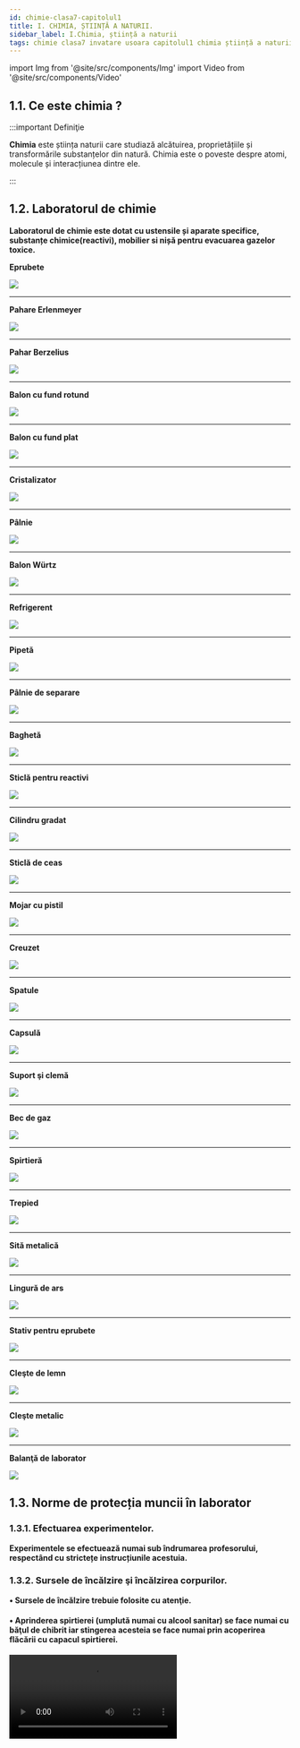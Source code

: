 ```yaml
---
id: chimie-clasa7-capitolul1
title: I. CHIMIA, ȘTIINȚĂ A NATURII.
sidebar_label: I.Chimia, știință a naturii
tags: chimie clasa7 invatare usoara capitolul1 chimia știință a naturii
---
```



import Img from '@site/src/components/Img'
import Video from '@site/src/components/Video'


## 1.1. Ce este chimia ?

:::important Definiţie

**Chimia** este știința naturii care studiază alcătuirea, proprietățiile și transformările substanțelor din natură. Chimia 
este o poveste despre atomi, molecule și interacțiunea dintre ele.

:::



## 1.2. Laboratorul de chimie

**Laboratorul de chimie este dotat cu ustensile și aparate specifice, substanțe chimice(reactivi), mobilier si nișă pentru evacuarea gazelor toxice.**

**Eprubete**

<Img className="img-responsive4" src="chimie/clasa7/capitolul1/1_1_Eprubete_test-glass-157103_1280.jpg" />

****

**Pahare Erlenmeyer**

<Img className="img-responsive4" src="chimie/clasa7/capitolul1/1_2_PaharErlenmeyerGL-S.jpg" />

****
**Pahar Berzelius**

<Img className="img-responsive4" className="img-responsive4" src="chimie/clasa7/capitolul1/1_3_PaharBerzelius_gl-r400.jpg" />

****
**Balon cu fund rotund**

<Img className="img-responsive4" src="chimie/clasa7/capitolul1/1_4_BalonCuFundRotund_gw-100_vers1.jpg" />

****
**Balon cu fund plat**

<Img className="img-responsive4" src="chimie/clasa7/capitolul1/1_4bis_BalonCuFundPlat_gw-100_vers2.jpg" />

****
**Cristalizator**

<Img className="img-responsive4" className="img-responsive4" src="chimie/clasa7/capitolul1/1_5_cristalizator-.jpg" />

****
**Pâlnie**

<Img className="img-responsive4" src="chimie/clasa7/capitolul1/1_6_Palnie_GL-H100.jpg" />



****
**Balon Würtz**

<Img className="img-responsive4" src="chimie/clasa7/capitolul1/1_8_Balon-Wurtz--www.tplaboratorioquimico.jpg" />


****
**Refrigerent**

<Img className="img-responsive4" src="chimie/clasa7/capitolul1/1_9_refrigerent-liebig-1213.jpg" />


****
**Pipetă**

<Img className="img-responsive4" src="chimie/clasa7/capitolul1/1_10_Pipeta_a41224670abd05aeb70e036284f0d29acf92d078_original.jpg" />


****
**Pâlnie de separare**

<Img className="img-responsive4" src="chimie/clasa7/capitolul1/1_11_PalnieDeSeparare_1543.jpg" />


****
**Baghetă**

<Img className="img-responsive4" src="chimie/clasa7/capitolul1/1_12_Bagheta-sticla--www.materialedidactice.jpg" />


****
**Sticlă pentru reactivi**

<Img className="img-responsive4" src="chimie/clasa7/capitolul1/1_14_SticlaPentruReactivi_gl-f250.jpg" />


****
**Cilindru gradat**

<Img className="img-responsive4" src="chimie/clasa7/capitolul1/1_15_CilindruGradat_gl-t25_3_vers3.jpg" />


****
**Sticlă de ceas**

<Img className="img-responsive4" src="chimie/clasa7/capitolul1/1_16_SticlaCeas_MW-X_vers1.jpg" />


****
**Mojar cu pistil**

<Img className="img-responsive4" src="chimie/clasa7/capitolul1/1_17_mojar-cu-pistil-din-portelan_vers2.jpg" />


****
**Creuzet**

<Img className="img-responsive4" src="chimie/clasa7/capitolul1/1_18_creuzete-portelan.jpg" />


****
**Spatule**

<Img className="img-responsive4" src="chimie/clasa7/capitolul1/1_19_Spatule--commons.wikimedia.jpg" />


****
**Capsulă**

<Img className="img-responsive4" src="chimie/clasa7/capitolul1/1_20_capsula-de-evaporare-sticla-simax-15-ml_8333485.jpg" />


****
**Suport şi clemă**

<Img className="img-responsive4" src="chimie/clasa7/capitolul1/1_21_SuportSiClema_chimie-ustensile24.jpg" />



****
**Bec de gaz**

<Img className="img-responsive4" src="chimie/clasa7/capitolul1/1_22_BecDeGaz_97-5301_3.jpg" />


****
**Spirtieră**

<Img className="img-responsive4" src="chimie/clasa7/capitolul1/1_23_spirtiera-din-sticla_vers2_OK.jpg" />


****
**Trepied**

<Img className="img-responsive4" src="chimie/clasa7/capitolul1/1_24_TREPIED_suport-circular-din-otel-inoxidabil.jpg" />


****
**Sită metalică**

<Img className="img-responsive4" src="chimie/clasa7/capitolul1/1_25_sita-metalica-cu-insertie-ceramica.jpg" />


****
**Lingură de ars**

<Img className="img-responsive4" src="chimie/clasa7/capitolul1/1_26_LiguraDeArs_MW-30.jpg" />



****
**Stativ pentru eprubete**

<Img className="img-responsive4" src="chimie/clasa7/capitolul1/1_27_StativEprubeteMetalic_97-4606_0.jpg" />


****
**Cleşte de lemn**

<Img className="img-responsive4" src="chimie/clasa7/capitolul1/1_28_cleste-lemn.jpg" />


****
**Cleşte metalic**

<Img className="img-responsive4" src="chimie/clasa7/capitolul1/1_29_cleste-laborator_vers2.jpg" />

****
**Balanţă de laborator**

<Img className="img-responsive4" src="chimie/clasa7/capitolul1/1_30_BalantaDeLaborator_70701_2.jpg" />








## 1.3. Norme de protecția muncii în laborator



### 1.3.1. Efectuarea experimentelor.

**Experimentele se efectuează numai sub îndrumarea profesorului, respectând cu strictețe instrucțiunile acestuia.**

### 1.3.2. Sursele de încălzire şi încălzirea corpurilor.


**•	Sursele de încălzire trebuie folosite cu atenţie.** 

#### •  Aprinderea spirtierei (umplută numai cu alcool sanitar) se face numai cu băţul de chibrit iar stingerea acesteia se face numai prin acoperirea flăcării cu capacul spirtierei.

<Video src="https://www.youtube.com/embed/LRsslmsBwWE" />

#### •	Un corp se încălzeşte, ţinându-l cu cleştele metalic, în partea superioară a flăcării, unde este cea mai ridicată temperatură. 

<Video src="https://www.youtube.com/embed/EqLqqJ1pLOI" />


#### •	La încălzirea lichidelor în vase de sticlă, vasul se pune pe o sită metalică cu azbest.

<Video src="https://www.youtube.com/embed/1LIKxfudu-s" />
 

#### •	Substanţele inflamabile(naftalina, acetona, alcoolul etc) se încălzesc numai pe baie de apă.


<Video src="https://www.youtube.com/embed/7JBibSntLyQ" />


#### •	La încălzirea eprubetei se foloseşte cleştele de lemn; gura eprubetei nu trebuie să fie îndreptată spre vreo persoană. Pentru a nu se sparge, eprubeta se roteşte în flacără.


<Video src="https://www.youtube.com/embed/44SKM_e7dqo" />


#### •	Pericol de incendiu prezintă şi supraîncălzirea firelor electrice (constatat prin mirosul de cauciuc încălzit), caz în care se întrerupe imediat curentul.

#### •	Pentru a asigura protecţia contra incendiilor e necesar ca în laborator să se găsească următoarele: apă, stingătoare, nisip, pături, azbest, faianţă.

#### •  Flacăra oricărui lichid (inflamabil, ulei aprins etc) sau incendiul electric, nu se stinge cu apă, ci se acoperă cu un izolant pentru a evita contactul cu aerul. Dacă hainele unei persoane au luat foc, acesta se înveleşte imediat într-o pătură.

#### • De exemplu, când prăjiți cartofi și ați pus prea mulți cartofi sau prea mult ulei în tigaie, uleiul iese din tigaie și se aprinde. Cum trebuie să procedați: întâi stingeți aragazul și acoperiți tigaia cu un capac. Dacă nu aveți capac, acoperiți cu un prosop sau o pătură uscată. Este Interzis să aruncaţi apă peste uleiul încins întrucât uleiul aprins ar sări din tigaie şi v-ar produce arsuri grave.    

#### •	Manipularea solvenţilor inflamabili (sodiul şi potasiul metalic ţinute sub petrol, disulfura de carbon, alcool, eter, benzen, cloroform, acetonă etc.) se face sub nişă şi cu stingerea surselor de încălzire.

#### • Încălzirea solvenţilor inflamabili nu se face la flacără directă ci, numai pe baie de apă sau nisip. Orice început de incendiu se stinge cu nisip, cu o pătură sau cu extinctorul.



### 1.3.3. Manipularea substanţelor chimice. 

#### • Manipularea substanţelor chimice începe cu o primă condiţie, şi anume cunoaşterea proprietăţilor principale ale substanţei respective, din punct de vedere al securităţii muncii: toxic, exploziv, inflamabil, caustic, iritantă, oxidantă (indicate cu ajutorul unor etichete).

#### •	Se folosesc cantități mici de substanță.

#### •	Agitarea unui lichid se face cu bagheta prin mișcări circulare fără a se atinge pereții.

<Video src="https://www.youtube.com/embed/mjtQgRYAMwo" />


#### •	Nu e permis să se guste substanţe chimice, să se amestece substanţe la întâmplare şi să se atingă cu mâna.

<Video src="https://www.youtube.com/embed/oFXULaetZ-c" />

#### •	În timpul experimentelor nu se vor purta haine cu mâneci largi și părul va fi strâns la spate.

#### •	Când efectuăm un experiment, capul se ține puțin pe spate astfel încât fața să fie mai departe de montajul experimental.

#### •	Pentru a avea o soluţie de acid sulfuric, se toarnă acidul peste apă, picătură cu picătură, amestecând mereu.

#### •	Substanţele inflamabile se păstrează în sticle bine închise, la rece şi la întuneric, departe de sursele de încălzire.

#### •	Mirosirea unei substanţe se face în mod indirect, aducând cu mâna vaporii spre nas.

<Video src="https://www.youtube.com/embed/4DPrG6j3EEs" />

#### •	Pentru protejarea ochilor în cazul transvazării lichidelor caustice (acizi sau baze concentrate), când se efectuează experienţe cu sodiu şi potasiu metalic, la prelucrarea sticlei, la sfărâmarea substanţelor solide(alcalii), la efectuarea unor experienţe explozive este necesară purtarea ochelarilor de protecţie.

#### •	Păstrarea ordinei şi curăţeniei pe mesele de laborator.

#### •	Utilizarea veselei şi aparaturii în starea perfectă și curate. 

#### •	Când se lucrează cu obiecte ascuţite, acestea nu se indreaptă spre noi sau alte persoane.

<Video src="https://www.youtube.com/embed/kqz3cPJgETs" />


#### •	Pentru realizarea circuitelor electrice, elevii vor folosi baterii electrice. Nu au voie sa foloseasca prizele.

#### •	După terminarea experimentelor se lasă ordine și se spală pe mâini.

#### •	Este total interzisă joaca în laborator sau ridicarea din bancă.

#### •	În timpul orelor experimentale este interzisă consumarea de băuturi sau alimente.

#### •	Reactivii corosivi (hidroxizi alcalini, acizii concentraţi, sol. conc. de amoniac, perhidrol 30%, bromul etc.) se vor transvaza în eprubetă cu ajutorul pipetei.

#### •	Se va lucra cu deosebită grijă cu substanţele toxice.

#### •	Rămăşiţele de substanţe periculoase (metale alcaline, fosfor, acizi şi baze concentrate, lichidele inflamabile) nu se vor arunca la canal, deoarece pot provoca explozii şi coroziuni şi se vor neutraliza.

#### •	Manipularea substanţelor explozive (nitroderivaţi, cloraţi, percloraţi, peroxizi, acidul percloric etc.) trebuie făcută cu multă grijă, fără lovire şi fără a se încălzi până la descompunere.



### 1.3.4. Simboluri internaționale de avertizare. 

#### 1.3.4.1. SUBSTANȚĂ INFLAMABILĂ

#### Simbol: 

<Img className="img-responsive4" src="chimie/clasa7/capitolul1/1_34_1_SubstantaInflamabila.jpg" />

#### •	Se produce foarte uşor aprinderea în contact cu o sursă de energie (flacără, scânteie).
#### •	Se va păstra departe de flăcări, scântei sau de orice sursă de căldură.  

****

#### 1.3.4.2. SUBSTANȚĂ EXPLOZIVĂ

#### Simbol: 

<Img className="img-responsive4" src="chimie/clasa7/capitolul1/1_34_2_SubstantaExploziva.jpg" />

#### •	Prezintă un pericol de explozie (gaz butan, propan, materiale explozive, artificii etc.).
#### •	Se vor evita căldura, şocurile, frecarea şi scânteile.  

****

#### 1.3.4.3. SUBSTANȚĂ OTRĂVITOARE

#### Simbol: 

<Img className="img-responsive4" src="chimie/clasa7/capitolul1/1_34_3_SubstantaOtravitoare.jpg" />

#### •	Poate provoca leziuni grave sau chiar moartea prin inhalare, ingestie sau penetrare cutanată (insecticide, îngrăşaminte, ierbicide etc.).
#### •	Se va evita orice contact cu corpul.  


****

#### 1.3.4.4. SUBSTANȚĂ GRAV IRITANTĂ 

#### Simbol: 

<Img className="img-responsive4" src="chimie/clasa7/capitolul1/1_34_4_SubstantaIritanta.jpg" />


#### •	Poate fi mortal în caz de înghiţire sau de pătrundere in căile respiratorii. Poate provoca leziuni ale organelor (terbentină, benzină, petrol lampant etc.). În caz de inhalare: dacă respiraţia este dificilă, transportaţi victima la aer liber şi menţineţi-o în stare de repaus, într-o poziţie confortabilă pentru respiraţie.
#### •	Se va evita orice contact cu pielea, ochii şi inhalarea de vapori.   

****

#### 1.3.4.5. SUBSTANȚĂ UŞOR IRITANTĂ 

#### Simbol: 

<Img className="img-responsive4" src="chimie/clasa7/capitolul1/1_34_5_SubstantaUsorIritanta.jpg" />


#### •	Poate provoca iritarea pielii, a ochilor sau a căilor respiratorii. Absorbţia lor poate duce la leziuni uşoare (praf de curăţat vesela, clor etc.).
#### •	Se va evita orice contact cu pielea, ochii şi inhalarea de vapori.  


****

#### 1.3.4.6. SUBSTANȚĂ COROZIVĂ 

#### Simbol: 

<Img className="img-responsive4" src="chimie/clasa7/capitolul1/1_34_6_SubstantaCoroziva.jpg" />


#### •	Produs care prin simplul contact sau prin ingurgitare poate arde sau distruge ţesuturile (pielea sau mucoasa) - clor concentrat, sodă caustică, acizi etc.
#### •	Se va evita inhalarea de vapori sau contactul cu pielea, ochii şi hainele.  


****

#### 1.3.4.7. SUBSTANȚĂ OXIDANTĂ 

#### Simbol: 

<Img className="img-responsive4" src="chimie/clasa7/capitolul1/1_34_7_SubstantaOxidanta.jpg" />


#### •	Produs care favorizează aprinderea materiilor combustibile, întreţinerea combustiei  (pastile de clor efervescente, O2).
#### •	Se va evita orice contact cu substanţele inflamabile.  




### 1.3.5. Aplică ce ai învăţat în legătură cu normele de protecția muncii în laborator.

:::caution Temă

**1.** Caută simbolurile de avertizare pe etichetele diferitelor produse pe care le ai în casă (Spray-uri, Produse de curăţat, Produse de desfundat ţevi şi grupează-le după aceste simboluri).

:::


:::caution Temă

**2.** Urmărește imaginile următoare și găsește ce reguli au fost încălcate și care ne-ar pune  în pericol viața:

:::

#### 1.3.5.1. ..................................................... 

<Img className="img-responsive4" src="chimie/clasa7/capitolul1/1_35_1_IncalzireaIncorectaAEprubetei.jpg" />

****

#### 1.3.5.2. .....................................................

<Img className="img-responsive4" src="chimie/clasa7/capitolul1/1_35_2_Dezordine-masa.jpg" />


****

#### 1.3.5.3. .....................................................

<Img className="img-responsive4" src="chimie/clasa7/capitolul1/1_35_3_Aprinderea-incorecta-a-spirtierei.jpg" />


****

#### 1.3.5.4. .....................................................

<Img className="img-responsive4" src="chimie/clasa7/capitolul1/1_35_4_Maneci-largi-2.jpg" />


****

#### 1.3.5.5. .....................................................

<Img className="img-responsive4" src="chimie/clasa7/capitolul1/1_35_5_Mirosirea-incorecta.jpg" />


****

#### 1.3.5.6. .....................................................

<Img className="img-responsive4" src="chimie/clasa7/capitolul1/1_35_6_Par-desfacut.jpg" />


****

#### 1.3.5.7. .....................................................

<Img className="img-responsive4" src="chimie/clasa7/capitolul1/1_35_7_Incalzirea-incorecta-a-paharului.jpg" />












## 1.4. Materie. Corp. Substanță.

### 1.4.1. Materie.

:::important Definiţie

**Materia** reprezintă tot ceea ce ne înconjoară.

:::

#### Ea are două  forme de existență:

#### •	Substanță sau material.

#### •	Câmp: 
- **gravitațional** (în jurul unei particule care are masă sau în jurul Pământului);
- **electostatic** (în jurul unui corp electrizat);
- **electric** (în jurul unui circuit electric );
- **magnetic** (în jurul unui magnet sau unui circuit electric);
- **electromagnetic** (generării reciproce a câmpului electric și al celui magnetic).


### 1.4.2. Corp.

:::important Definiţie

**Corpul** reprezintă porțiunea de materie cu formă proprie și volum propriu (bine determinat).

:::



 
Exemple de corpuri: corpul omenesc, masa, scaun, casă, pahar cu lapte, etc.

#### Corpurile sunt alcătuite din materie cu:

- Compoziție (alcătuire) omogenă în toată masa sa numite **substanțe** (ex.metale, apa, oxigenul, dioxidul de carbon, diamant, sare de bucătarie,piatra vânătă, azotul, etc).
- Compoziție  eterogenă (care nu este la fel) numite **materiale**. De exemplu: lemn (conține celuloză, lignină, apă), hârtie(celuloză), ciment, beton, porțelan, granit, materiale plastice, sticlă, etc.).

### 1.4.3. Substanță.

:::important Definiţie

**Substanța** reprezintă acea formă de existenţă a materiei ce are o compoziţie omogenă în toată masa sa.

:::

 
#### După proveniență , substanțele pot fi :

- **Naturale**: aur, diamant, cauciuc natural, sare, gaz metan, oxigen.

- **Artificiale (sintetice)**: cauciuc sintetic, mase plastice, medicamente, fire sintetice, detergenți, insecticide, îngrășăminte artificiale, sticlă, porțelan.

### 1.4.4. Aplică ce ai învăţat în legătură cu Materie-Corp-Substanţă.



:::caution Temă

**3.** Alege din următoarele enunțuri ce reprezintă fiecare: corp / substanță / material, după următorul model:

:::


#### 1.4.4.1. Cuiul : cuiul este un corp fiindcă are formă proprie și volum propriu.

<Img className="img-responsive4" src="chimie/clasa7/capitolul1/1_44_1_Cuiul.jpg" />

****

#### 1.4.4.2. Fierul: fierul este o substanță fiindcă nu are formă proprie și poate lua mai multe forme: de cui, clanță, masă, scaun, dulap, etc.

<Img className="img-responsive4" src="chimie/clasa7/capitolul1/1_44_2_Fierul.jpg" />


****

#### 1.4.4.3. Apa dintr-un pahar: .......................

<Img className="img-responsive4" src="chimie/clasa7/capitolul1/1_44_3_ApaDinPahar.jpg" />


****

#### 1.4.4.4. Aerul dintr-un balon: .....................

<Img className="img-responsive4" src="chimie/clasa7/capitolul1/1_44_4_AerulDinBalon.jpg" />


****

#### 1.4.4.5. Apa râului: ................................

<Img className="img-responsive4" src="chimie/clasa7/capitolul1/1_44_5_ApaUnuiRau.jpg" />


****

#### 1.4.4.6. Lemnul: ....................................

<Img className="img-responsive4" src="chimie/clasa7/capitolul1/1_44_6_Lemn.jpg" />


****

#### 1.4.4.7. Ochelari: ...................................

<Img className="img-responsive4" src="chimie/clasa7/capitolul1/1_44_7_Ochelari.jpg" />


****

#### 1.4.4.8. Cuburi de gheaţă: ............................

<Img className="img-responsive4" src="chimie/clasa7/capitolul1/1_44_8_CuburiDeGheata.jpg" />


****

#### 1.4.4.9. Sarea de bucătărie: ..........................

<Img className="img-responsive4" src="chimie/clasa7/capitolul1/1_44_9_SareaDeBucatarie.jpg" />


****

#### 1.4.4.10. Sarea din solniţă: ...........................

<Img className="img-responsive4" className="img-responsive4" src="chimie/clasa7/capitolul1/1_44_10_SolnitaSare.jpg" />




## 1.5. Fenomene fizice și chimice.

### 1.5.1. Fenomene fizice.

:::important Definiţie

**Fenomenele fizice** sunt transformările unui corp în urma cărora compoziția substanței din care este alcătuit corpul rămâne neschimbată.

:::


#### Exemple de fenomene fizice:

#### •	Toate fenomenele care au loc cu schimbarea stării de agregare:

- **Topirea** (trecerea substanței din stare solidă în stare lichidă, prin încălzire);
- **Solidificarea** (trecerea substanței din stare lichidă în stare solidă, prin răcire);
- **Vaporizarea** (trecerea substanței din stare lichidă în stare gazoasă, prin încălzire);
- **Condensarea** (trecerea substanței din stare gazoasă în stare lichidă, prin răcire);
- **Sublimarea** (trecerea substanței din stare solidă în stare gazoasă, prin încălzire);
- **Desublimarea** (trecerea substanței din stare gazoasă în stare solidă, prin răcire).

#### •	Deformarea (schimbarea formei);
#### •	Mișcarea (schimbarea poziției față de reper);
#### •	Încălzirea / Răcirea (schimbarea temperaturii);
#### •  Dilatarea / Contractarea (schimbarea temperaturii și volumului);
#### •	Colorarea (schimbarea culorii); 
#### •	Sfărâmițarea (schimbarea dimensiunii cristalelor);
#### •	Trecerea curentului electric printr-un circuit; 
#### •	Interacțiune magneților sau a corpurilor electrizate (atracția sau respingerea); 
#### •	Reflexia și Refracția luminii (întoarcerea luminii în primul mediu, respectiv trecerea luminii în al doilea mediu, cu schimbarea direcției de propagare), 
#### •	Formarea curcubeului(descompunerea luminii albe în culorile curcubeului) etc.




### 1.5.2. Fenomene chimice.

:::important Definiţie

**Fenomenele chimice** sunt transformările care schimbă compoziția substanțelor, în urma lor rezultând alte substanțe.

:::


#### Exemple de fenomene chimice:

#### •	Arderea combustibililor (transformarea substanței în prezența oxigenului în dioxid de carbon și apă);
#### •	Ruginirea fierului (fierul se transformă în rugină, roșiatică);
#### •	Coclirea cuprului (cupru se transformă în cocleală, verzulie, toxică);
#### •	Fermentarea mustului (se obține vin);
#### •	Acrirea vinului (se obține oțet);
#### •	Fermentarea laptelui (se obține lapte bătut);
#### •	Putrezirea plantelor (este cauzată de o ciupercă care distruge planta); 
#### •	Fotosinteza (plantele în prezența luminii transformă dioxidul de carbon în oxigen);
#### •	Carbonizarea zahărului;
#### •	Oxidările lente din organism (respirația ființelor,  oxidarea grăsimilor, proteinelor şi a hidraţilor de carbon proveniţi din alimente).




### 1.5.3. Aplică ce ai învăţat în legătură cu Fenomene fizice şi chimice.



:::caution Temă

**4.** Privește cu atenție cele 12 imagini următoare  și scrie ce fenomen ilustrează și ce fel de fenomen este (fizic / chimic):

:::


#### 1.5.3.1. ............................................... 


<Img className="img-responsive4" src="chimie/clasa7/capitolul1/1_53_1_PaharApaCuGheata.jpg" />


****

#### 1.5.3.2. ............................................... 


<Img className="img-responsive4" src="chimie/clasa7/capitolul1/1_53_2_Curcubeu.jpg" />


****

#### 1.5.3.3. ............................................... 


<Img className="img-responsive4" src="chimie/clasa7/capitolul1/1_53_3_Pahar-berzelius-pe-o-spirtiera.jpg" />


****


#### 1.5.3.4. ............................................... 


<Img className="img-responsive4" src="chimie/clasa7/capitolul1/1_53_4_Rugina.jpg" />


****


#### 1.5.3.5. ............................................... 


<Img src="chimie/clasa7/capitolul1/1_53_5_PutrezireaLemnului_vers2.jpg" />


****


#### 1.5.3.6. ............................................... 


<Img src="chimie/clasa7/capitolul1/1_53_6_FierbereaApei.jpg" />


****


#### 1.5.3.7. ............................................... 


<Img src="chimie/clasa7/capitolul1/1_53_7_ArdereaLemnului.jpg" />


****

#### 1.5.3.8. ............................................... 


<Img src="chimie/clasa7/capitolul1/1_53_8_Capilaritatea-si-difuzia-la-lichide-Partea2.jpg" />


****


#### 1.5.3.9. ............................................... 


<Img className="img-responsive4" src="chimie/clasa7/capitolul1/1_53_9_ResortIntins.jpg" />


****


#### 1.5.3.10. .............................................. 


<Img className="img-responsive4" src="chimie/clasa7/capitolul1/1_53_10_Coclirea-cuprului.jpg" />


****

#### 1.5.3.11. .............................................. 


<Img src="chimie/clasa7/capitolul1/1_53_11_OameniInMiscare.jpg" />


****

#### 1.5.3.12. .............................................. 


<Img src="chimie/clasa7/capitolul1/1_53_12_EliberareOxigenDeCatrePlante_Fotosinteza.jpg" />


****


## 1.6. Proprietăți fizice și chimice.

:::important Definiţie
Însușirile caracteristice, cu ajutorul cărora se recunoaște o substanță se numesc **proprietăți**.
:::


**Proprietăţile** pot fi fizice și chimice.

### 1.6.1. Proprietăţi fizice.

:::important Definiţie

**Proprietăţile fizice** sunt acele însușiri care se referă la aspectul sau la transformări care nu schimbă  compoziția substanței.

:::


**Proprietăţile fizice** se pot clasifica în:


#### 1.6.1.1. **Observabile** cu ajutorul organelor de simț: 


- **Prin văz**: 
  - starea de agregare (solidă, lichidă,gazoasă);
   - culoarea (incolor-fără culoare sau colorat);
   - luciu (strălucirea).
- **Prin miros**: 
  - inodor(nu are miros);
   - plăcut;
   - iritant;
   - miros specific (laptele, clorul, oțetul - spunem că au miros specific).
- **Prin pipăit**: 
  - plasticitate; 
  - elasticitate;
  - moale (duritate);
  - tare (duritate).

#### 1.6.1.2. **Măsurabile** cu ajutorul unor aparate: 

- **Constante fizice**: 
  - **Temperatura de topire** (temperatura la care începe să se topească o substanță solidă=Tt);
  - **Temperatura de fierbere** (temperatura la care începe să fiarbă un lichid = Tv);
  - **Densitatea**           <Img className="img-responsive4" src="chimie/clasa7/capitolul1/1_61_2_FormulaDensitatii.jpg" />
  - **Indicele de refracție**    <Img className="img-responsive4" src="chimie/clasa7/capitolul1/1_61_2_FormulaIndiceluiDeRefractie.jpg" />
  - **Solubilitatea**;
  - **Duritatea** (se măsoară după o scară de duritate de la 1 la 10, numită „Scala lui Mohs”, în care talcul are 1 și diamantul cea mai mare duritate 10);
  - **Conductibilitatea electrică și termică** (trecerea curentului electric, respectiv a căldurii, fără deplasare de substanță).



### 1.6.2. Proprietăţi chimice.

:::important Definiţie

**Proprietăţile chimice** sunt acele însușiri care se referă la transformări care schimbă compoziția substanței.

:::

#### Exemple de proprietăţi chimice:


#### •	Proprietatea de a arde (după arderea hârtiei, nu mai avem hârtie, avem cenușă);
#### •	Proprietatea grăsimilor de a râncezi (râncezeala este o altă substanță decât uleiul nerâncezit);
#### •	Proprietatea vinului de a se oțeti (oțetul este altă substanță decât vinul);
#### •	Proprietatea laptelui de a se acri (laptele acru are altă compoziție și alte proprietăți decât laptele dulce);
#### •	Proprietatea fierului de a rugini (rugina este altă substanță decât fierul);
#### •	Proprietatea cuprului de a cocli (cocleala este o substanță diferită de cupru ;
#### •	Proprietatea lemnului de a putrezi (putregaiul are altă compoziție decât lemnul).


### 1.6.3. Observarea proprietăților fizice și chimice ale unor substanțe.

:::tip Experiment

**1.** Proprietatea fierului de a rugini

:::

**Materiale necesare:** eprubetă, pilitură de fier, vas cu apă.

**Descrierea experimentului:** Umezește o eprubetă și pune pe fundul ei pilitură de fier și răstoarn-o cu gura în jos într-un vas cu apă. Așteaptă o zi și vezi ce se întâmplă.

<Video src="https://www.youtube.com/embed/SKqwwUQPAGI" />

<br></br>

**Concluzia experimentului:** Fierul are proprietatea de a rugini - proprietate chimică, fiindcă fierul își schimbă compoziția și se transformă în rugină.


<br></br>
<br></br>

:::tip Experiment

**2.** Proprietatea unor substanțe de a arde

:::

**Materiale necesare:** magneziu panglică, pilitură de fier, sârmă de cupru, spirtieră, clește metalic, chibrit.

**Descrierea experimentului:** 

- Se ține cu cleștele o panglică de magneziu în vârful flăcării unei spirtiere și se observă că după un timp, magneziu se aprinde și arde cu o flacără orbitoare și se transformă într-un praf alb.

- Se ține cu cleștele o sârmă de cupru în vârful flăcării unei spirtiere și se observă că sârma de cupru arde cu o flacără verzuie și se înnegrește după ardere (se formează  oxidul de cupru). 

- Presară în flacăra unei spirtiere pilitură de fier. Pilitura de fier arde cu scântei strălucitoare și se transformă într-o pulbere neagră (oxid de fier).



<Video src="https://www.youtube.com/embed/01ATTRJp7Bo" />

<br></br>

<Video src="https://www.youtube.com/embed/dXYjuTGyfG8" />

<br></br>

<Video src="https://www.youtube.com/embed/4_CRNTq3wks" />

<br></br>

:::warning Atenţie

A nu se privi flacăra orbitoare de la arderea magneziului întrucât aceasta produce leziuni ale ochilor!

Atenție când lucrezi cu surse de încălzire ! Pilitura de fier este inflamabilă ! Ai grijă să nu te arzi de la așchiile incandescente !

:::


**Concluzia experimentului:** Unele substanțe au proprietatea de a arde - proprietate chimică, întrucât substanța și-a schimbat compoziția (magneziul s-a transformat în oxid de magneziu).


<br></br>
<br></br>

:::tip Experiment

**3.** Proprietatea fierului de a se transforma în cupru atunci când este pus într-o soluție de piatră vânătă.

:::

**Materiale necesare:** un cui de fier, un pahar Berzelius, soluție de piatră vânătă.

**Descrierea experimentului:** Se introduce cuiul în paharul cu soluție de piatră vânătă,  asfel încât o parte a sa să rămână în aer. După puțin timp se observă că partea cuiului din soluție s-a acoperit cu o substanță arămie(cupru).


<Video src="https://www.youtube.com/embed/8E7UoWwzo7Q" />

<br></br>

**Concluzia experimentului:** Fierul are proprietatea de a se transforma în cupru când este  pus într-o soluţie de piatră vânătă - proprietate chimică întrucât fierul și-a schimbat compoziția.



<br></br>
<br></br>

:::tip Experiment

**4.** Conductibilitatea electrică a unor substanțe

:::

**Materiale necesare:** circuit format dintr-o baterie, fire de legătură, bec, sârme metalice, mină de grafit, lemn, sticlă, gumă de cauciuc.

**Descrierea experimentului:** Leagă becul la baterie și la capetele două capete libere ale circuitului se intercalează diferite substanțe (fier, cupru, aur, argint, zinc, plumb, aluminiu, grafit, sticlă, lemn, cauciuc) și observă la care substanțe becul se aprinde.


<Video src="https://www.youtube.com/embed/D6DwEd43Fhk" />

<br></br>

**Concluzia experimentului:** Unele substanțe au proprietatea de a fi conductoare electrice, numită conductibilitate electrică și lasă să treacă curentul prin ele (toate metalele, grafitul) – proprietate fizică fiincă nu schimbă compoziția substanței. Alte substanțe sunt izolatoare electrice-nu lasă să treacă curentul prin ele.

<br></br>
<br></br>


:::tip Experiment

**5.** Conductibilitatea termică a unor metale

:::

**Materiale necesare:** lumânare, spirtieră, clește metalic, eprubetă, apă, sârmă de cupru, chibrit.


**Descrierea experimentului:** 
- Aprinde o lumânare și prelinge ceara topită de-a lungul sârmei, lasă să se întărească bobițele de ceară.
- Ține cu cleștele sârma ceruită în flacăra spirtierei și observă cum se topesc bobițele de ceară. 

<Video src="https://www.youtube.com/embed/fZ2WRoAQCow" />

<br></br>

:::warning Atenţie

Atenţie să nu te arzi!  Nu uita să ai părul strâns la spate și fără mâneci largi!

:::

<br></br>

**Concluzia experimentului:** Metalele au proprietatea de a conduce căldura prin ele de la capătul încălzit spre cel neîncălzit, numită conductibilitate termică, adică sunt conductoare termice – proprietate fizică fiincă nu schimbă compoziția substanței.

<br></br>
<br></br>

:::tip Experiment

**6.** Conductibilitatea termică a lichidelor

:::

**Materiale necesare:** lumânare, spirtieră, clește metalic, eprubetă, apă, chibrit.


**Descrierea experimentului:** 
- Umple o eprubetă cu apă (cam jumătate);
- La flacăra unei spirtiere, încălzeşte apa din eprubeta la partea superioară, ţinând eprubeta cu mâna de partea de jos şi  îndreptată cu gura în partea  opusă a ta. 
 

<Video src="https://www.youtube.com/embed/lJXKmFISUpY" />

<br></br>

:::warning Atenţie

Atenţie să nu te arzi!  

:::

<br></br>

**Concluzia experimentului:** 
- După puţin timp, apa de la suprafaţă începe să fiarbă, în timp ce în partea de jos  nu se simte deloc căldura.
- Apa este rău conductoare de căldură. Toate lichidele (cu excepţia mercurului, care este metal) sunt izolatoare termice. Încălzirea uniformă a lichidelor şi gazelor are loc prin convecţie, cu ajutorul curenţilor (deplasare de substanţă).
 


<br></br>
<br></br>


:::tip Experiment

**7.** Conductibilitatea  termică a gazelor

:::

**Materiale necesare:** lumânare, spirtieră, clește metalic, eprubetă, chibrit.


**Descrierea experimentului:** 
- Ia eprubeta goală (adică, cu aer) şi introdu la capătul deschis al eprubetei un deget al mâinii;
- Încălzeşte-o la fund (partea închisă) în flacăra spirtierei, agitând-o continuu pentru a nu se sparge. 

<Video src="https://www.youtube.com/embed/YVmB-YIRIVo" />

<br></br>

:::warning Atenţie

Atenţie să nu te arzi!

:::

<br></br>

**Concluzia experimentului:** 
- Degetul din eprubetă  nu simte deloc căldura. 
- Aerul este rău conductor de căldură. În general, toate gazele sunt izolatoare  termice, dar mai ales gazele rarefiate. Fibrele hainelor de lână, blana  animalelor, penele păsărilor, zăpada sunt izolatoare termice, deoarece conţin aer.

<br></br>
<br></br>



:::tip Experiment

**8.** Apa are proprietatea de a fierbe la 100°C

:::

**Materiale necesare:**: pahar Erlenmayer  cu apă distilată, dop de cauciuc prevăzut cu termometru, sită de azbest, spirtieră, chibrit, ceas sau cronometru.



**Descrierea experimentului:** 
- Închide apa din pahar cu ajutorul dopului prevăzut cu termometru asfel încât termometrul să nu intre în apă și încălzește apa prin intermediul sitei la flacăra spirtierei. 
- Măsoară timpul de la începerea încălzirii și completează următorul tabel :


| T(°C)      |   20   |   30  |   40   |   50  |   60   |   70  |   80   |   90  |   100  |   100  |   100  |
| ---------- | :----: | ----: |  ----: | ----: | :----: | ----: |  ----: | ----: | ----: | ----: | ----: |
| t (Min)    |        |       |        |       |        |       |        |       |       |       |       |



<Video src="https://www.youtube.com/embed/cL01iloQrHQ" />

<br></br>

:::warning Atenţie

Atenţie să nu te arzi! !  Nu uita să ai părul strâns la spate și fără mâneci largi!


:::

<br></br>

**Concluzia experimentului:** 
- Apa are proprietatea de a fierbe la 100°C – proprietate fizică, fiincă nu schimbă compoziția substanței (aburul este tot apă, dar în stare gazoasă) 
- Fiecare lichid începe să fiarbă la o anumită temperatură, numită temperatură de fierbere, care este o constantă de material (vezi tabel cu constante de la sfârșitul manualului). Pe parcursul fierberii, temperatura de fierbere este constantă. 

<br></br>
<br></br>




### 1.6.3. Aplică ce ai învăţat în legătură cu Proprietăţi fizice şi chimice.



:::caution Temă

**5.** Precizează felul proprietății: fizică sau chimică. 

:::




#### 1.6.3.1. Piatra vânătă este solubilă în apă.
#### 1.6.3.2. Lemnul are proprietatea de a putrezi.
#### 1.6.3.3. Hârtia are proprietatea de a arde.
#### 1.6.3.4. Fierul are proprietatea de a fi atras de magnet.
#### 1.6.3.5. Dioxidul de carbon este un gaz incolor.
#### 1.6.3.6. Cuprul are proprietatea de a cocli.
#### 1.6.3.7. Sulful este izolator termic și electric.
#### 1.6.3.8. Mercurul este lichid.
#### 1.6.3.9. Ceața se formează prin condensarea vaporilor de apă din aer la suprafața pământului.
#### 1.6.3.10. Gheața se topește în palmele copilului.





## 1.7. Sinteză recapitulativă - Ce este chimia?





1) Urmărește imaginile următoare și găsește ce reguli au fost încălcate și care ne-ar pune  în pericol viața:


#### ..................................................... 

<Img className="img-responsive4" src="chimie/clasa7/capitolul1/1_35_1_IncalzireaIncorectaAEprubetei.jpg" />


****


#### .....................................................

<Img className="img-responsive4" src="chimie/clasa7/capitolul1/1_35_4_Maneci-largi-2.jpg" />


****

#### .....................................................

<Img className="img-responsive4" src="chimie/clasa7/capitolul1/1_35_5_Mirosirea-incorecta.jpg" />


****

#### .....................................................

<Img className="img-responsive4" src="chimie/clasa7/capitolul1/1_35_6_Par-desfacut.jpg" />


****

#### .....................................................

<Img className="img-responsive4" src="chimie/clasa7/capitolul1/1_35_7_Incalzirea-incorecta-a-paharului.jpg" />



<br></br>
<br></br>


:::important



**Materie. Corp. Substanță.**


**Materia** reprezintă tot ceea ce ne înconjoară.


#### Ea are două  forme de existență:

#### •	Substanță sau material.

#### •	Câmp: 
- **gravitațional** (în jurul unei particule care are masă sau în jurul Pământului);
- **electostatic** (în jurul unui corp electrizat);
- **electric** (în jurul unui circuit electric );
- **magnetic** (în jurul unui magnet sau unui circuit electric);
- **electromagnetic** (generării reciproce a câmpului electric și al celui magnetic).



**Corpul** reprezintă porțiunea de materie cu formă proprie și volum propriu (bine determinat).

 
Exemple de corpuri: corpul omenesc, masa, scaun, casă, pahar cu lapte, etc.

#### Corpurile sunt alcătuite din materie cu:

- Compoziție (alcătuire) omogenă în toată masa sa numite **substanțe** (ex.metale, apa, oxigenul, dioxidul de carbon, diamant, sare de bucătarie,piatra vânătă, azotul, etc).
- Compoziție  eterogenă (care nu este la fel) numite **materiale**. De exemplu: lemn (conține celuloză, lignină, apă), hârtie(celuloză), ciment, beton, porțelan, granit, materiale plastice, sticlă, etc.).





Alege din următoarele enunțuri ce reprezintă fiecare: corp / substanță / material, după următorul model:



#### Cuiul : cuiul este un corp fiindcă are formă proprie și volum propriu.

<Img className="img-responsive4" src="chimie/clasa7/capitolul1/1_44_1_Cuiul2.jpg" />

****

#### Fierul: fierul este o substanță fiindcă nu are formă proprie și poate lua mai multe forme: de cui, clanță, masă, scaun, dulap, etc.

<Img className="img-responsive4" src="chimie/clasa7/capitolul1/1_44_2_Fierul.jpg" />


<br></br>
<br></br>


**Fenomene fizice și chimice**


**Fenomenele fizice** sunt transformările unui corp în urma cărora compoziția substanței din care este alcătuit corpul rămâne neschimbată.


#### Exemple de fenomene fizice:

#### •	Toate fenomenele care au loc cu schimbarea stării de agregare:

- **Topirea** (trecerea substanței din stare solidă în stare lichidă, prin încălzire);
- **Solidificarea** (trecerea substanței din stare lichidă în stare solidă, prin răcire);
- **Vaporizarea** (trecerea substanței din stare lichidă în stare gazoasă, prin încălzire);
- **Condensarea** (trecerea substanței din stare gazoasă în stare lichidă, prin răcire);
- **Sublimarea** (trecerea substanței din stare solidă în stare gazoasă, prin încălzire);
- **Desublimarea** (trecerea substanței din stare gazoasă în stare solidă, prin răcire).

#### •	Deformarea (schimbarea formei);
#### •	Mișcarea (schimbarea poziției față de reper);
#### •	Încălzirea / Răcirea (schimbarea temperaturii);
#### •  Dilatarea / Contractarea (schimbarea temperaturii și volumului);
#### •	Colorarea (schimbarea culorii); 
#### •	Sfărâmițarea (schimbarea dimensiunii cristalelor);
#### •	Trecerea curentului electric printr-un circuit; 
#### •	Interacțiune magneților sau a corpurilor electrizate (atracția sau respingerea); 
#### •	Reflexia și Refracția luminii (întoarcerea luminii în primul mediu, respectiv trecerea luminii în al doilea mediu, cu schimbarea direcției de propagare), 
#### •	Formarea curcubeului(descompunerea luminii albe în culorile curcubeului) etc.


<br></br>
<br></br>


**Fenomenele chimice** sunt transformările care schimbă compoziția substanțelor, în urma lor rezultând alte substanțe.

#### Exemple de fenomene chimice:

#### •	Arderea combustibililor (transformarea substanței în prezența oxigenului în dioxid de carbon și apă);
#### •	Ruginirea fierului (fierul se transformă în rugină, roșiatică);
#### •	Coclirea cuprului (cupru se transformă în cocleală, verzulie, toxică);
#### •	Fermentarea mustului (se obține vin);
#### •	Acrirea vinului (se obține oțet);
#### •	Fermentarea laptelui (se obține lapte bătut);
#### •	Putrezirea plantelor (este cauzată de o ciupercă care distruge planta); 
#### •	Fotosinteza (plantele în prezența luminii transformă dioxidul de carbon în oxigen);
#### •	Carbonizarea zahărului;
#### •	Oxidările lente din organism (respirația ființelor,  oxidarea grăsimilor, proteinelor şi a hidraţilor de carbon proveniţi din alimente).



<br></br>
<br></br>

**Proprietăți fizice și chimice**


Însușirile caracteristice, cu ajutorul cărora se recunoaște o substanță se numesc **proprietăți**.

**Proprietăţile** pot fi fizice și chimice.

**Proprietăţile fizice** sunt acele însușiri care se referă la aspectul sau la transformări care nu schimbă  compoziția substanței.


**Proprietăţile fizice** se pot clasifica în:


#### 1. **Observabile** cu ajutorul organelor de simț: 

- **Prin văz**: 
  - starea de agregare (solidă, lichidă,gazoasă);
   - culoarea (incolor-fără culoare sau colorat);
   - luciu (strălucirea).
- **Prin miros**: 
  - inodor(nu are miros);
   - plăcut;
   - iritant;
   - miros specific (laptele, clorul, oțetul - spunem că au miros specific).
- **Prin pipăit**: 
  - plasticitate; 
  - elasticitate;
  - moale (duritate);
  - tare (duritate).

#### 2. **Măsurabile** cu ajutorul unor aparate: 

- **Constante fizice**: 
  - **Temperatura de topire** (temperatura la care începe să se topească o substanță solidă=Tt);
  - **Temperatura de fierbere** (temperatura la care începe să fiarbă un lichid = Tv);
  - **Densitatea**           <Img className="img-responsive4" src="chimie/clasa7/capitolul1/1_61_2_FormulaDensitatii.jpg" />
  - **Indicele de refracție**    <Img className="img-responsive4" src="chimie/clasa7/capitolul1/1_61_2_FormulaIndiceluiDeRefractie.jpg" />
  - **Solubilitatea**;
  - **Duritatea** (se măsoară după o scară de duritate de la 1 la 10, numită „Scala lui Mohs”, în care talcul are 1 și diamantul cea mai mare duritate 10);
  - **Conductibilitatea electrică și termică** (trecerea curentului electric, respectiv a căldurii, fără deplasare de substanță).


<br></br>
<br></br>


**Proprietăţile chimice** sunt acele însușiri care se referă la transformări care schimbă compoziția substanței.

#### Exemple de proprietăţi chimice:


#### •	Proprietatea de a arde (după arderea hârtiei, nu mai avem hârtie, avem cenușă);
#### •	Proprietatea grăsimilor de a râncezi (râncezeala este o altă substanță decât uleiul nerâncezit);
#### •	Proprietatea vinului de a se oțeti (oțetul este altă substanță decât vinul);
#### •	Proprietatea laptelui de a se acri (laptele acru are altă compoziție și alte proprietăți decât laptele dulce);
#### •	Proprietatea fierului de a rugini (rugina este altă substanță decât fierul);
#### •	Proprietatea cuprului de a cocli (cocleala este o substanță diferită de cupru ;
#### •	Proprietatea lemnului de a putrezi (putregaiul are altă compoziție decât lemnul).



:::



:::caution MODEL TEST Chimia știință a naturii

1)	Ce fel de fenomene ( fizice/chimice) sunt următoarele fenomene ?-1p

2)	Definește fenomenele care au loc cu schimbarea stării de agregare (topire/solidificare, vaporizare/condensare, sublimare/ desublimare) și explică ce fel de fenomene sunt.-1p

3)	Alege pentru următoarele afirmații ce reprezintă, corp/ substanță.-1p

4)	Pentru o anumită substanță, scrie două proprietăți fizice și două proprietăți chimice.-1,5

5)	Desenează anumite ustensile de laborator.-1p

6)	Urmărește imaginile următoare și găsește ce reguli au fost încălcate și care ne-ar pune  în pericol viața -1,5p

7)	Ce riscuri au următoarele substanțe: inflamabile/ explozive, caustice /toxice/ iritante.-1p

Oficiu-2p


:::